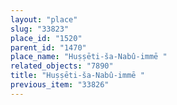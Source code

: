 ```yaml
---
layout: "place"
slug: "33823"
place_id: "1520"
parent_id: "1470"
place_name: "Huṣṣēti-ša-Nabû-immē "
related_objects: "7890"
title: "Huṣṣēti-ša-Nabû-immē "
previous_item: "33826"
---
```

